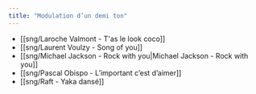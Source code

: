 ```yaml
---
title: "Modulation d’un demi ton"
---
```


- [[sng/Laroche Valmont - T'as le look coco]]
- [[sng/Laurent Voulzy - Song of you]]
- [[sng/Michael Jackson - Rock with you|Michael Jackson - Rock with you]]
- [[sng/Pascal Obispo - L’important c’est d’aimer]]
- [[sng/Raft - Yaka dansé]]


